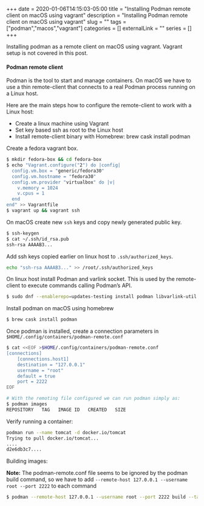 +++ 
date = 2020-01-06T14:15:03-05:00
title = "Installing Podman remote client on macOS using vagrant"
description = "Installing Podman remote client on macOS using vagrant"
slug = "" 
tags = ["podman","macos","vagrant"]
categories = []
externalLink = ""
series = []
+++

Installing podman as a remote client on macOS using vagrant. Vagrant setup is not covered in this post.

#### Podman remote client

Podman is the tool to start and manage containers. On macOS we have to use a thin remote-client that connects to a real Podman process running on a Linux host.

Here are the main steps how to configure the remote-client to work with a Linux host:

- Create a linux machine using Vagrant
- Set key based ssh as root to the Linux host
- Install remote-client binary with Homebrew: brew cask install podman

Create a fedora vagrant box.

```bash
$ mkdir fedora-box && cd fedora-box
$ echo "Vagrant.configure("2") do |config|
  config.vm.box = "generic/fedora30"
  config.vm.hostname = "fedora30"
  config.vm.provider "virtualbox" do |v|
    v.memory = 1024
    v.cpus = 1
  end
end" >> Vagrantfile
$ vagrant up && vagrant ssh
```

On macOS create new `ssh` keys and copy newly generated public key.

```bash
$ ssh-keygen
$ cat ~/.ssh/id_rsa.pub
ssh-rsa AAAAB3...
```

Add ssh keys copied earlier on linux host to `.ssh/authorized_keys`.

```bash
echo "ssh-rsa AAAAB3..." >> /root/.ssh/authorized_keys
```

On linux host install Podman and varlink socket. This is used by the remote-client to execute commands calling Podman’s API.

```bash
$ sudo dnf --enablerepo=updates-testing install podman libvarlink-util libvarlink
```

Install podman on macOS using homebrew

```bash
$ brew cask install podman
```

Once podman is installed, create a connection parameters in `$HOME/.config/containers/podman-remote.conf`

```bash
$ cat <<EOF >$HOME/.config/containers/podman-remote.conf
[connections]
    [connections.host1]
    destination = "127.0.0.1"
    username = "root"
    default = true
    port = 2222
EOF

# With the remoting file configured we can run podman simply as:
$ podman images
REPOSITORY   TAG   IMAGE ID   CREATED   SIZE
```

Verify running a container:

```bash
podman run --name tomcat -d docker.io/tomcat
Trying to pull docker.io/tomcat...
....
d2e6db3c7....
```

Building images:

**Note:** The podman-remote.conf file seems to be ignored by the podman build command, so we have to add `--remote-host 127.0.0.1 --username root --port 2222` to each command

```bash
$ podman --remote-host 127.0.0.1 --username root --port 2222 build --tag mytag .
```
